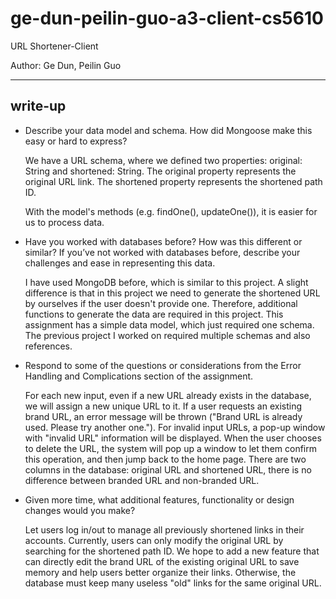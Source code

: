 # ge-dun-peilin-guo-a3-client-cs5610
URL Shortener-Client

Author: Ge Dun, Peilin Guo
***
## write-up
* Describe your data model and schema. How did Mongoose make this easy or hard to express?
    
    We have a URL schema, where we defined two properties: original: String and shortened: String. The original property represents the original URL link. The shortened property represents the shortened path ID. 

    With the model's methods (e.g. findOne(), updateOne()), it is easier for us to process data.
* Have you worked with databases before? How was this different or similar? If you’ve not worked with databases before, describe your challenges and ease in representing this data.

    I have used MongoDB before, which is similar to this project. A slight difference is that in this project we need to generate the shortened URL by ourselves if the user doesn't provide one. Therefore, additional functions to generate the data are required in this project. This assignment has a simple data model, which just required one schema. The previous project I worked on required multiple schemas and also references.
* Respond to some of the questions or considerations from the Error Handling and Complications section of the assignment.

    For each new input, even if a new URL already exists in the database, we will assign a new unique URL to it. If a user requests an existing brand URL, an error message will be thrown ("Brand URL is already used. Please try another one."). For invalid input URLs, a pop-up window with "invalid URL" information will be displayed. When the user chooses to delete the URL, the system will pop up a window to let them confirm this operation, and then jump back to the home page. There are two columns in the database: original URL and shortened URL, there is no difference between branded URL and non-branded URL.

* Given more time, what additional features, functionality or design changes would you make?

    Let users log in/out to manage all previously shortened links in their accounts. Currently, users can only modify the original URL by searching for the shortened path ID. We hope to add a new feature that can directly edit the brand URL of the existing original URL to save memory and help users better organize their links. Otherwise, the database must keep many useless "old" links for the same original URL.